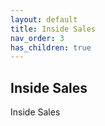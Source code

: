 ```yaml
---
layout: default
title: Inside Sales
nav_order: 3
has_children: true
---
```


## Inside Sales

Inside Sales
